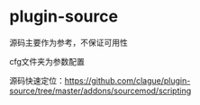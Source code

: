 # plugin-source
源码主要作为参考，不保证可用性

cfg文件夹为参数配置

源码快速定位：https://github.com/clague/plugin-source/tree/master/addons/sourcemod/scripting
